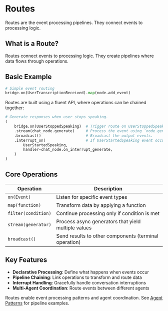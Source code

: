 # Routes

Routes are the event processing pipelines. They connect events to processing logic.

## What is a Route?

Routes connect events to processing logic. They create pipelines where data flows through operations.

## Basic Example

```python
# Simple event routing
bridge.on(UserTranscriptionReceived).map(node.add_event)
```

Routes are built using a fluent API, where operations can be chained together:

```python
# Generate responses when user stops speaking.
(
    bridge.on(UserStoppedSpeaking)  # Trigger route on UserStoppedSpeaking event.
    .stream(chat_node.generate)     # Process the event using `node.generate()`. Stream (i.e. yield) output events.
    .broadcast()                    # Broadcast the output events.
    .interrupt_on(                  # If UserStartedSpeaking event occurs while route is running, cancel the route and run the handler.
        UserStartedSpeaking,
        handler=chat_node.on_interrupt_generate,
    )
)
```

## Core Operations

| Operation           | Description                                           |
| ------------------- | ----------------------------------------------------- |
| `on(Event)`         | Listen for specific event types                       |
| `map(function)`     | Transform data by applying a function                 |
| `filter(condition)` | Continue processing only if condition is met          |
| `stream(generator)` | Process async generators that yield multiple values   |
| `broadcast()`       | Send results to other components (terminal operation) |

## Key Features

- **Declarative Processing**: Define what happens when events occur
- **Pipeline Chaining**: Link operations to transform and route data
- **Interrupt Handling**: Gracefully handle conversation interruptions
- **Multi-Agent Coordination**: Route events between different agents

Routes enable event processing patterns and agent coordination. See [Agent Patterns](../agent-patterns/) for pipeline examples.
